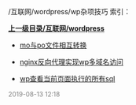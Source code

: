 /互联网/wordpress/wp杂项技巧 索引：


**[上一级目录/互联网/wordpress](/互联网/wordpress/index.md)**

- [mo与po文件相互转换](/互联网/wordpress/wp杂项技巧/mo与po文件相互转换.md)

- [nginx反向代理实现wp多域名访问](/互联网/wordpress/wp杂项技巧/nginx反向代理实现wp多域名访问.md)

- [wp查看当前页面执行的所有sql](/互联网/wordpress/wp杂项技巧/wp查看当前页面执行的所有sql.md)


<font size=2 color='grey'> 2019-08-13 12:18 </font>